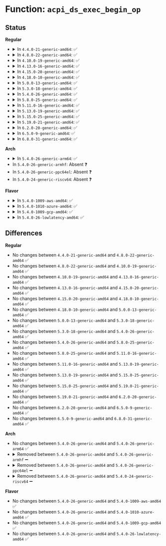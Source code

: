 # Function: <code>acpi_ds_exec_begin_op</code>

## Status
<b>Regular</b>
<ul>
<li>
<details>
<summary>In <code>4.4.0-21-generic-amd64</code>: ✅</summary>

```c
acpi_status acpi_ds_exec_begin_op(struct acpi_walk_state * walk_state, union acpi_parse_object * * out_op)
```

```json
{
  "name": "acpi_ds_exec_begin_op",
  "collision_type": "Unique Global",
  "inline_type": "No",
  "funcs": [
    {
      "addr": 18446744071583622794,
      "name": "acpi_ds_exec_begin_op",
      "external": true,
      "loc": "drivers/acpi/acpica/dswexec.c:213",
      "file": "drivers/acpi/acpica/dswexec.c",
      "inline": "seen, unknown",
      "caller_inline": [],
      "caller_func": [
        "drivers/acpi/acpica/dswload2.c:acpi_ds_load2_begin_op"
      ]
    }
  ],
  "symbols": [
    {
      "addr": 18446744071583622794,
      "name": "acpi_ds_exec_begin_op",
      "section": ".text",
      "bind": "STB_GLOBAL",
      "size": 286
    }
  ]
}
```
</details>
</li>
<li>
<details>
<summary>In <code>4.8.0-22-generic-amd64</code>: ✅</summary>

```c
acpi_status acpi_ds_exec_begin_op(struct acpi_walk_state * walk_state, union acpi_parse_object * * out_op)
```

```json
{
  "name": "acpi_ds_exec_begin_op",
  "collision_type": "Unique Global",
  "inline_type": "No",
  "funcs": [
    {
      "addr": 18446744071583945884,
      "name": "acpi_ds_exec_begin_op",
      "external": true,
      "loc": "drivers/acpi/acpica/dswexec.c:213",
      "file": "drivers/acpi/acpica/dswexec.c",
      "inline": "seen, unknown",
      "caller_inline": [],
      "caller_func": [
        "drivers/acpi/acpica/dswload2.c:acpi_ds_load2_begin_op"
      ]
    }
  ],
  "symbols": [
    {
      "addr": 18446744071583945884,
      "name": "acpi_ds_exec_begin_op",
      "section": ".text",
      "bind": "STB_GLOBAL",
      "size": 286
    }
  ]
}
```
</details>
</li>
<li>
<details>
<summary>In <code>4.10.0-19-generic-amd64</code>: ✅</summary>

```c
acpi_status acpi_ds_exec_begin_op(struct acpi_walk_state * walk_state, union acpi_parse_object * * out_op)
```

```json
{
  "name": "acpi_ds_exec_begin_op",
  "collision_type": "Unique Global",
  "inline_type": "No",
  "funcs": [
    {
      "addr": 18446744071584087444,
      "name": "acpi_ds_exec_begin_op",
      "external": true,
      "loc": "drivers/acpi/acpica/dswexec.c:214",
      "file": "drivers/acpi/acpica/dswexec.c",
      "inline": "seen, unknown",
      "caller_inline": [],
      "caller_func": [
        "drivers/acpi/acpica/dswload2.c:acpi_ds_load2_begin_op"
      ]
    }
  ],
  "symbols": [
    {
      "addr": 18446744071584087444,
      "name": "acpi_ds_exec_begin_op",
      "section": ".text",
      "bind": "STB_GLOBAL",
      "size": 286
    }
  ]
}
```
</details>
</li>
<li>
<details>
<summary>In <code>4.13.0-16-generic-amd64</code>: ✅</summary>

```c
acpi_status acpi_ds_exec_begin_op(struct acpi_walk_state * walk_state, union acpi_parse_object * * out_op)
```

```json
{
  "name": "acpi_ds_exec_begin_op",
  "collision_type": "Unique Global",
  "inline_type": "No",
  "funcs": [
    {
      "addr": 18446744071584154224,
      "name": "acpi_ds_exec_begin_op",
      "external": true,
      "loc": "drivers/acpi/acpica/dswexec.c:214",
      "file": "drivers/acpi/acpica/dswexec.c",
      "inline": "seen, unknown",
      "caller_inline": [],
      "caller_func": [
        "drivers/acpi/acpica/dswload2.c:acpi_ds_load2_begin_op"
      ]
    }
  ],
  "symbols": [
    {
      "addr": 18446744071584154224,
      "name": "acpi_ds_exec_begin_op",
      "section": ".text",
      "bind": "STB_GLOBAL",
      "size": 286
    }
  ]
}
```
</details>
</li>
<li>
<details>
<summary>In <code>4.15.0-20-generic-amd64</code>: ✅</summary>

```c
acpi_status acpi_ds_exec_begin_op(struct acpi_walk_state * walk_state, union acpi_parse_object * * out_op)
```

```json
{
  "name": "acpi_ds_exec_begin_op",
  "collision_type": "Unique Global",
  "inline_type": "No",
  "funcs": [
    {
      "addr": 18446744071584441808,
      "name": "acpi_ds_exec_begin_op",
      "external": true,
      "loc": "drivers/acpi/acpica/dswexec.c:214",
      "file": "drivers/acpi/acpica/dswexec.c",
      "inline": "seen, unknown",
      "caller_inline": [],
      "caller_func": [
        "drivers/acpi/acpica/dswload2.c:acpi_ds_load2_begin_op"
      ]
    }
  ],
  "symbols": [
    {
      "addr": 18446744071584441808,
      "name": "acpi_ds_exec_begin_op",
      "section": ".text",
      "bind": "STB_GLOBAL",
      "size": 619
    }
  ]
}
```
</details>
</li>
<li>
<details>
<summary>In <code>4.18.0-10-generic-amd64</code>: ✅</summary>

```c
acpi_status acpi_ds_exec_begin_op(struct acpi_walk_state * walk_state, union acpi_parse_object * * out_op)
```

```json
{
  "name": "acpi_ds_exec_begin_op",
  "collision_type": "Unique Global",
  "inline_type": "No",
  "funcs": [
    {
      "addr": 18446744071584665784,
      "name": "acpi_ds_exec_begin_op",
      "external": true,
      "loc": "drivers/acpi/acpica/dswexec.c:180",
      "file": "drivers/acpi/acpica/dswexec.c",
      "inline": "seen, unknown",
      "caller_inline": [],
      "caller_func": [
        "drivers/acpi/acpica/dswload2.c:acpi_ds_load2_begin_op"
      ]
    }
  ],
  "symbols": [
    {
      "addr": 18446744071584665784,
      "name": "acpi_ds_exec_begin_op",
      "section": ".text",
      "bind": "STB_GLOBAL",
      "size": 617
    }
  ]
}
```
</details>
</li>
<li>
<details>
<summary>In <code>5.0.0-13-generic-amd64</code>: ✅</summary>

```c
acpi_status acpi_ds_exec_begin_op(struct acpi_walk_state * walk_state, union acpi_parse_object * * out_op)
```

```json
{
  "name": "acpi_ds_exec_begin_op",
  "collision_type": "Unique Global",
  "inline_type": "No",
  "funcs": [
    {
      "addr": 18446744071584765688,
      "name": "acpi_ds_exec_begin_op",
      "external": true,
      "loc": "drivers/acpi/acpica/dswexec.c:180",
      "file": "drivers/acpi/acpica/dswexec.c",
      "inline": "seen, unknown",
      "caller_inline": [],
      "caller_func": [
        "drivers/acpi/acpica/dswload2.c:acpi_ds_load2_begin_op"
      ]
    }
  ],
  "symbols": [
    {
      "addr": 18446744071584765688,
      "name": "acpi_ds_exec_begin_op",
      "section": ".text",
      "bind": "STB_GLOBAL",
      "size": 617
    }
  ]
}
```
</details>
</li>
<li>
<details>
<summary>In <code>5.3.0-18-generic-amd64</code>: ✅</summary>

```c
acpi_status acpi_ds_exec_begin_op(struct acpi_walk_state * walk_state, union acpi_parse_object * * out_op)
```

```json
{
  "name": "acpi_ds_exec_begin_op",
  "collision_type": "Unique Global",
  "inline_type": "No",
  "funcs": [
    {
      "addr": 18446744071584968215,
      "name": "acpi_ds_exec_begin_op",
      "external": true,
      "loc": "drivers/acpi/acpica/dswexec.c:180",
      "file": "drivers/acpi/acpica/dswexec.c",
      "inline": "seen, unknown",
      "caller_inline": [],
      "caller_func": [
        "drivers/acpi/acpica/dswload2.c:acpi_ds_load2_begin_op"
      ]
    }
  ],
  "symbols": [
    {
      "addr": 18446744071584968215,
      "name": "acpi_ds_exec_begin_op",
      "section": ".text",
      "bind": "STB_GLOBAL",
      "size": 633
    }
  ]
}
```
</details>
</li>
<li>
<details>
<summary>In <code>5.4.0-26-generic-amd64</code>: ✅</summary>

```c
acpi_status acpi_ds_exec_begin_op(struct acpi_walk_state * walk_state, union acpi_parse_object * * out_op)
```

```json
{
  "name": "acpi_ds_exec_begin_op",
  "collision_type": "Unique Global",
  "inline_type": "No",
  "funcs": [
    {
      "addr": 18446744071585104015,
      "name": "acpi_ds_exec_begin_op",
      "external": true,
      "loc": "drivers/acpi/acpica/dswexec.c:180",
      "file": "drivers/acpi/acpica/dswexec.c",
      "inline": "seen, unknown",
      "caller_inline": [],
      "caller_func": [
        "drivers/acpi/acpica/dswload2.c:acpi_ds_load2_begin_op"
      ]
    }
  ],
  "symbols": [
    {
      "addr": 18446744071585104015,
      "name": "acpi_ds_exec_begin_op",
      "section": ".text",
      "bind": "STB_GLOBAL",
      "size": 633
    }
  ]
}
```
</details>
</li>
<li>
<details>
<summary>In <code>5.8.0-25-generic-amd64</code>: ✅</summary>

```c
acpi_status acpi_ds_exec_begin_op(struct acpi_walk_state * walk_state, union acpi_parse_object * * out_op)
```

```json
{
  "name": "acpi_ds_exec_begin_op",
  "collision_type": "Unique Global",
  "inline_type": "No",
  "funcs": [
    {
      "addr": 18446744071585808773,
      "name": "acpi_ds_exec_begin_op",
      "external": true,
      "loc": "drivers/acpi/acpica/dswexec.c:183",
      "file": "drivers/acpi/acpica/dswexec.c",
      "inline": "seen, unknown",
      "caller_inline": [],
      "caller_func": [
        "drivers/acpi/acpica/dswload2.c:acpi_ds_load2_begin_op"
      ]
    }
  ],
  "symbols": [
    {
      "addr": 18446744071585808773,
      "name": "acpi_ds_exec_begin_op",
      "section": ".text",
      "bind": "STB_GLOBAL",
      "size": 633
    }
  ]
}
```
</details>
</li>
<li>
<details>
<summary>In <code>5.11.0-16-generic-amd64</code>: ✅</summary>

```c
acpi_status acpi_ds_exec_begin_op(struct acpi_walk_state * walk_state, union acpi_parse_object * * out_op)
```

```json
{
  "name": "acpi_ds_exec_begin_op",
  "collision_type": "Unique Global",
  "inline_type": "No",
  "funcs": [
    {
      "addr": 18446744071585929595,
      "name": "acpi_ds_exec_begin_op",
      "external": true,
      "loc": "drivers/acpi/acpica/dswexec.c:183",
      "file": "drivers/acpi/acpica/dswexec.c",
      "inline": "seen, unknown",
      "caller_inline": [],
      "caller_func": [
        "drivers/acpi/acpica/dswload2.c:acpi_ds_load2_begin_op"
      ]
    }
  ],
  "symbols": [
    {
      "addr": 18446744071585929595,
      "name": "acpi_ds_exec_begin_op",
      "section": ".text",
      "bind": "STB_GLOBAL",
      "size": 633
    }
  ]
}
```
</details>
</li>
<li>
<details>
<summary>In <code>5.13.0-19-generic-amd64</code>: ✅</summary>

```c
acpi_status acpi_ds_exec_begin_op(struct acpi_walk_state * walk_state, union acpi_parse_object * * out_op)
```

```json
{
  "name": "acpi_ds_exec_begin_op",
  "collision_type": "Unique Global",
  "inline_type": "No",
  "funcs": [
    {
      "addr": 18446744071585806870,
      "name": "acpi_ds_exec_begin_op",
      "external": true,
      "loc": "drivers/acpi/acpica/dswexec.c:183",
      "file": "drivers/acpi/acpica/dswexec.c",
      "inline": "seen, unknown",
      "caller_inline": [],
      "caller_func": [
        "drivers/acpi/acpica/dswload2.c:acpi_ds_load2_begin_op"
      ]
    }
  ],
  "symbols": [
    {
      "addr": 18446744071585806870,
      "name": "acpi_ds_exec_begin_op",
      "section": ".text",
      "bind": "STB_GLOBAL",
      "size": 633
    }
  ]
}
```
</details>
</li>
<li>
<details>
<summary>In <code>5.15.0-25-generic-amd64</code>: ✅</summary>

```c
acpi_status acpi_ds_exec_begin_op(struct acpi_walk_state * walk_state, union acpi_parse_object * * out_op)
```

```json
{
  "name": "acpi_ds_exec_begin_op",
  "collision_type": "Unique Global",
  "inline_type": "No",
  "funcs": [
    {
      "addr": 18446744071586292699,
      "name": "acpi_ds_exec_begin_op",
      "external": true,
      "loc": "drivers/acpi/acpica/dswexec.c:183",
      "file": "drivers/acpi/acpica/dswexec.c",
      "inline": "seen, unknown",
      "caller_inline": [],
      "caller_func": [
        "drivers/acpi/acpica/dswload2.c:acpi_ds_load2_begin_op"
      ]
    }
  ],
  "symbols": [
    {
      "addr": 18446744071586292699,
      "name": "acpi_ds_exec_begin_op",
      "section": ".text",
      "bind": "STB_GLOBAL",
      "size": 633
    }
  ]
}
```
</details>
</li>
<li>
<details>
<summary>In <code>5.19.0-21-generic-amd64</code>: ✅</summary>

```c
acpi_status acpi_ds_exec_begin_op(struct acpi_walk_state * walk_state, union acpi_parse_object * * out_op)
```

```json
{
  "name": "acpi_ds_exec_begin_op",
  "collision_type": "Unique Global",
  "inline_type": "No",
  "funcs": [
    {
      "addr": 18446744071587537455,
      "name": "acpi_ds_exec_begin_op",
      "external": true,
      "loc": "drivers/acpi/acpica/dswexec.c:183",
      "file": "drivers/acpi/acpica/dswexec.c",
      "inline": "seen, unknown",
      "caller_inline": [],
      "caller_func": [
        "drivers/acpi/acpica/dswload2.c:acpi_ds_load2_begin_op"
      ]
    }
  ],
  "symbols": [
    {
      "addr": 18446744071587537455,
      "name": "acpi_ds_exec_begin_op",
      "section": ".text",
      "bind": "STB_GLOBAL",
      "size": 633
    }
  ]
}
```
</details>
</li>
<li>
<details>
<summary>In <code>6.2.0-20-generic-amd64</code>: ✅</summary>

```c
acpi_status acpi_ds_exec_begin_op(struct acpi_walk_state * walk_state, union acpi_parse_object * * out_op)
```

```json
{
  "name": "acpi_ds_exec_begin_op",
  "collision_type": "Unique Global",
  "inline_type": "No",
  "funcs": [
    {
      "addr": 18446744071588817072,
      "name": "acpi_ds_exec_begin_op",
      "external": true,
      "loc": "drivers/acpi/acpica/dswexec.c:183",
      "file": "drivers/acpi/acpica/dswexec.c",
      "inline": "seen, unknown",
      "caller_inline": [],
      "caller_func": [
        "drivers/acpi/acpica/dswload2.c:acpi_ds_load2_begin_op"
      ]
    }
  ],
  "symbols": [
    {
      "addr": 18446744071588817072,
      "name": "acpi_ds_exec_begin_op",
      "section": ".text",
      "bind": "STB_GLOBAL",
      "size": 743
    }
  ]
}
```
</details>
</li>
<li>
<details>
<summary>In <code>6.5.0-9-generic-amd64</code>: ✅</summary>

```c
acpi_status acpi_ds_exec_begin_op(struct acpi_walk_state * walk_state, union acpi_parse_object * * out_op)
```

```json
{
  "name": "acpi_ds_exec_begin_op",
  "collision_type": "Unique Global",
  "inline_type": "No",
  "funcs": [
    {
      "addr": 18446744071589106416,
      "name": "acpi_ds_exec_begin_op",
      "external": true,
      "loc": "drivers/acpi/acpica/dswexec.c:183",
      "file": "drivers/acpi/acpica/dswexec.c",
      "inline": "seen, unknown",
      "caller_inline": [],
      "caller_func": [
        "drivers/acpi/acpica/dswload2.c:acpi_ds_load2_begin_op"
      ]
    }
  ],
  "symbols": [
    {
      "addr": 18446744071589106416,
      "name": "acpi_ds_exec_begin_op",
      "section": ".text",
      "bind": "STB_GLOBAL",
      "size": 756
    }
  ]
}
```
</details>
</li>
<li>
<details>
<summary>In <code>6.8.0-31-generic-amd64</code>: ✅</summary>

```c
acpi_status acpi_ds_exec_begin_op(struct acpi_walk_state * walk_state, union acpi_parse_object * * out_op)
```

```json
{
  "name": "acpi_ds_exec_begin_op",
  "collision_type": "Unique Global",
  "inline_type": "No",
  "funcs": [
    {
      "addr": 18446744071589412160,
      "name": "acpi_ds_exec_begin_op",
      "external": true,
      "loc": "drivers/acpi/acpica/dswexec.c:183",
      "file": "drivers/acpi/acpica/dswexec.c",
      "inline": "seen, unknown",
      "caller_inline": [],
      "caller_func": [
        "drivers/acpi/acpica/dswload2.c:acpi_ds_load2_begin_op"
      ]
    }
  ],
  "symbols": [
    {
      "addr": 18446744071589412160,
      "name": "acpi_ds_exec_begin_op",
      "section": ".text",
      "bind": "STB_GLOBAL",
      "size": 756
    }
  ]
}
```
</details>
</li>
</ul>
<b>Arch</b>
<ul>
<li>
<details>
<summary>In <code>5.4.0-26-generic-arm64</code>: ✅</summary>

```c
acpi_status acpi_ds_exec_begin_op(struct acpi_walk_state * walk_state, union acpi_parse_object * * out_op)
```

```json
{
  "name": "acpi_ds_exec_begin_op",
  "collision_type": "Unique Global",
  "inline_type": "No",
  "funcs": [
    {
      "addr": 18446603336497496748,
      "name": "acpi_ds_exec_begin_op",
      "external": true,
      "loc": "drivers/acpi/acpica/dswexec.c:180",
      "file": "drivers/acpi/acpica/dswexec.c",
      "inline": "seen, unknown",
      "caller_inline": [],
      "caller_func": [
        "drivers/acpi/acpica/dswload2.c:acpi_ds_load2_begin_op"
      ]
    }
  ],
  "symbols": [
    {
      "addr": 18446603336497496748,
      "name": "acpi_ds_exec_begin_op",
      "section": ".text",
      "bind": "STB_GLOBAL",
      "size": 300
    }
  ]
}
```
</details>
</li>
<li>
In <code>5.4.0-26-generic-armhf</code>: Absent ❓
</li>
<li>
In <code>5.4.0-26-generic-ppc64el</code>: Absent ❓
</li>
<li>
In <code>5.4.0-24-generic-riscv64</code>: Absent ❓
</li>
</ul>
<b>Flavor</b>
<ul>
<li>
<details>
<summary>In <code>5.4.0-1009-aws-amd64</code>: ✅</summary>

```c
acpi_status acpi_ds_exec_begin_op(struct acpi_walk_state * walk_state, union acpi_parse_object * * out_op)
```

```json
{
  "name": "acpi_ds_exec_begin_op",
  "collision_type": "Unique Global",
  "inline_type": "No",
  "funcs": [
    {
      "addr": 18446744071585021157,
      "name": "acpi_ds_exec_begin_op",
      "external": true,
      "loc": "drivers/acpi/acpica/dswexec.c:180",
      "file": "drivers/acpi/acpica/dswexec.c",
      "inline": "seen, unknown",
      "caller_inline": [],
      "caller_func": [
        "drivers/acpi/acpica/dswload2.c:acpi_ds_load2_begin_op"
      ]
    }
  ],
  "symbols": [
    {
      "addr": 18446744071585021157,
      "name": "acpi_ds_exec_begin_op",
      "section": ".text",
      "bind": "STB_GLOBAL",
      "size": 283
    }
  ]
}
```
</details>
</li>
<li>
<details>
<summary>In <code>5.4.0-1010-azure-amd64</code>: ✅</summary>

```c
acpi_status acpi_ds_exec_begin_op(struct acpi_walk_state * walk_state, union acpi_parse_object * * out_op)
```

```json
{
  "name": "acpi_ds_exec_begin_op",
  "collision_type": "Unique Global",
  "inline_type": "No",
  "funcs": [
    {
      "addr": 18446744071584936785,
      "name": "acpi_ds_exec_begin_op",
      "external": true,
      "loc": "drivers/acpi/acpica/dswexec.c:180",
      "file": "drivers/acpi/acpica/dswexec.c",
      "inline": "seen, unknown",
      "caller_inline": [],
      "caller_func": [
        "drivers/acpi/acpica/dswload2.c:acpi_ds_load2_begin_op"
      ]
    }
  ],
  "symbols": [
    {
      "addr": 18446744071584936785,
      "name": "acpi_ds_exec_begin_op",
      "section": ".text",
      "bind": "STB_GLOBAL",
      "size": 283
    }
  ]
}
```
</details>
</li>
<li>
<details>
<summary>In <code>5.4.0-1009-gcp-amd64</code>: ✅</summary>

```c
acpi_status acpi_ds_exec_begin_op(struct acpi_walk_state * walk_state, union acpi_parse_object * * out_op)
```

```json
{
  "name": "acpi_ds_exec_begin_op",
  "collision_type": "Unique Global",
  "inline_type": "No",
  "funcs": [
    {
      "addr": 18446744071585055599,
      "name": "acpi_ds_exec_begin_op",
      "external": true,
      "loc": "drivers/acpi/acpica/dswexec.c:180",
      "file": "drivers/acpi/acpica/dswexec.c",
      "inline": "seen, unknown",
      "caller_inline": [],
      "caller_func": [
        "drivers/acpi/acpica/dswload2.c:acpi_ds_load2_begin_op"
      ]
    }
  ],
  "symbols": [
    {
      "addr": 18446744071585055599,
      "name": "acpi_ds_exec_begin_op",
      "section": ".text",
      "bind": "STB_GLOBAL",
      "size": 633
    }
  ]
}
```
</details>
</li>
<li>
<details>
<summary>In <code>5.4.0-26-lowlatency-amd64</code>: ✅</summary>

```c
acpi_status acpi_ds_exec_begin_op(struct acpi_walk_state * walk_state, union acpi_parse_object * * out_op)
```

```json
{
  "name": "acpi_ds_exec_begin_op",
  "collision_type": "Unique Global",
  "inline_type": "No",
  "funcs": [
    {
      "addr": 18446744071585161759,
      "name": "acpi_ds_exec_begin_op",
      "external": true,
      "loc": "drivers/acpi/acpica/dswexec.c:180",
      "file": "drivers/acpi/acpica/dswexec.c",
      "inline": "seen, unknown",
      "caller_inline": [],
      "caller_func": [
        "drivers/acpi/acpica/dswload2.c:acpi_ds_load2_begin_op"
      ]
    }
  ],
  "symbols": [
    {
      "addr": 18446744071585161759,
      "name": "acpi_ds_exec_begin_op",
      "section": ".text",
      "bind": "STB_GLOBAL",
      "size": 633
    }
  ]
}
```
</details>
</li>
</ul>

## Differences
<b>Regular</b>
<ul>
<li>
No changes between <code>4.4.0-21-generic-amd64</code> and <code>4.8.0-22-generic-amd64</code> ✅
</li>
<li>
No changes between <code>4.8.0-22-generic-amd64</code> and <code>4.10.0-19-generic-amd64</code> ✅
</li>
<li>
No changes between <code>4.10.0-19-generic-amd64</code> and <code>4.13.0-16-generic-amd64</code> ✅
</li>
<li>
No changes between <code>4.13.0-16-generic-amd64</code> and <code>4.15.0-20-generic-amd64</code> ✅
</li>
<li>
No changes between <code>4.15.0-20-generic-amd64</code> and <code>4.18.0-10-generic-amd64</code> ✅
</li>
<li>
No changes between <code>4.18.0-10-generic-amd64</code> and <code>5.0.0-13-generic-amd64</code> ✅
</li>
<li>
No changes between <code>5.0.0-13-generic-amd64</code> and <code>5.3.0-18-generic-amd64</code> ✅
</li>
<li>
No changes between <code>5.3.0-18-generic-amd64</code> and <code>5.4.0-26-generic-amd64</code> ✅
</li>
<li>
No changes between <code>5.4.0-26-generic-amd64</code> and <code>5.8.0-25-generic-amd64</code> ✅
</li>
<li>
No changes between <code>5.8.0-25-generic-amd64</code> and <code>5.11.0-16-generic-amd64</code> ✅
</li>
<li>
No changes between <code>5.11.0-16-generic-amd64</code> and <code>5.13.0-19-generic-amd64</code> ✅
</li>
<li>
No changes between <code>5.13.0-19-generic-amd64</code> and <code>5.15.0-25-generic-amd64</code> ✅
</li>
<li>
No changes between <code>5.15.0-25-generic-amd64</code> and <code>5.19.0-21-generic-amd64</code> ✅
</li>
<li>
No changes between <code>5.19.0-21-generic-amd64</code> and <code>6.2.0-20-generic-amd64</code> ✅
</li>
<li>
No changes between <code>6.2.0-20-generic-amd64</code> and <code>6.5.0-9-generic-amd64</code> ✅
</li>
<li>
No changes between <code>6.5.0-9-generic-amd64</code> and <code>6.8.0-31-generic-amd64</code> ✅
</li>
</ul>
<b>Arch</b>
<ul>
<li>
No changes between <code>5.4.0-26-generic-amd64</code> and <code>5.4.0-26-generic-arm64</code> ✅
</li>
<li>
<details>
<summary>Removed between <code>5.4.0-26-generic-amd64</code> and <code>5.4.0-26-generic-armhf</code> ➖</summary>

```c
acpi_status acpi_ds_exec_begin_op(struct acpi_walk_state * walk_state, union acpi_parse_object * * out_op)
```
</details>
</li>
<li>
<details>
<summary>Removed between <code>5.4.0-26-generic-amd64</code> and <code>5.4.0-26-generic-ppc64el</code> ➖</summary>

```c
acpi_status acpi_ds_exec_begin_op(struct acpi_walk_state * walk_state, union acpi_parse_object * * out_op)
```
</details>
</li>
<li>
<details>
<summary>Removed between <code>5.4.0-26-generic-amd64</code> and <code>5.4.0-24-generic-riscv64</code> ➖</summary>

```c
acpi_status acpi_ds_exec_begin_op(struct acpi_walk_state * walk_state, union acpi_parse_object * * out_op)
```
</details>
</li>
</ul>
<b>Flavor</b>
<ul>
<li>
No changes between <code>5.4.0-26-generic-amd64</code> and <code>5.4.0-1009-aws-amd64</code> ✅
</li>
<li>
No changes between <code>5.4.0-26-generic-amd64</code> and <code>5.4.0-1010-azure-amd64</code> ✅
</li>
<li>
No changes between <code>5.4.0-26-generic-amd64</code> and <code>5.4.0-1009-gcp-amd64</code> ✅
</li>
<li>
No changes between <code>5.4.0-26-generic-amd64</code> and <code>5.4.0-26-lowlatency-amd64</code> ✅
</li>
</ul>
